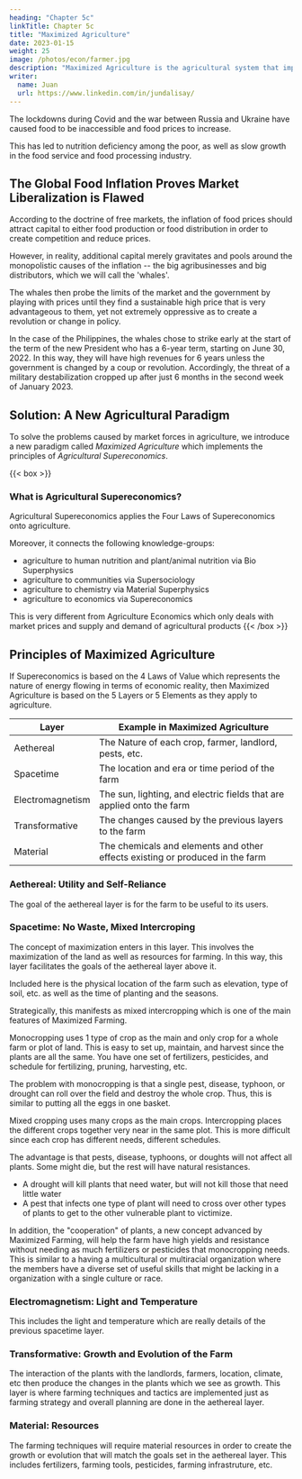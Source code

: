 ```yaml
---
heading: "Chapter 5c"
linkTitle: Chapter 5c
title: "Maximized Agriculture"
date: 2023-01-15
weight: 25
image: /photos/econ/farmer.jpg
description: "Maximized Agriculture is the agricultural system that implements Agricultural Supereconomics"
writer:
  name: Juan
  url: https://www.linkedin.com/in/jundalisay/
---
```



The lockdowns during Covid and the war between Russia and Ukraine have caused food to be inaccessible and food prices to increase. 

This has led to nutrition deficiency among the poor, as well as slow growth in the food service and food processing industry. 


## The Global Food Inflation Proves Market Liberalization is Flawed

According to the doctrine of free markets, the inflation of food prices should attract capital to either food production or food distribution in order to create competition and reduce prices. 

However, in reality, additional capital merely gravitates and pools around the monopolistic causes of the inflation -- the big agribusinesses and big distributors, which we will call the 'whales'. 

The whales then probe the limits of the market and the government by playing with prices until they find a sustainable high price that is very advantageous to them, yet not extremely oppressive as to create a revolution or change in policy.

In the case of the Philippines, the whales chose to strike early at the start of the term of the new President who has a 6-year term, starting on June 30, 2022. In this way, they will have high revenues for 6 years unless the government is changed by a coup or revolution. Accordingly, the threat of a military destabilization cropped up after just 6 months in the second week of January 2023. 


## Solution: A New Agricultural Paradigm

To solve the problems caused by market forces in agriculture, we introduce a new paradigm called *Maximized Agriculture* which implements the principles of *Agricultural Supereconomics*. 

{{< box >}}
### What is Agricultural Supereconomics?

Agricultural Supereconomics applies the Four Laws of Supereconomics onto agriculture. 

Moreover, it connects the following knowledge-groups:
- agriculture to human nutrition and plant/animal nutrition via Bio Superphysics 
- agriculture to communities via Supersociology
- agriculture to chemistry via Material Superphysics
- agriculture to economics via Supereconomics

This is very different from Agriculture Economics which only deals with market prices and supply and demand of agricultural products
{{< /box >}} 


## Principles of Maximized Agriculture

If Supereconomics is based on the 4 Laws of Value which represents the nature of energy flowing in terms of economic reality, then Maximized Agriculture is based on the 5 Layers or 5 Elements as they apply to agriculture. 

Layer | Example in Maximized Agriculture
--- | ---
Aethereal | The Nature of each crop, farmer, landlord, pests, etc. 
Spacetime | The location and era or time period of the farm
Electromagnetism | The sun, lighting, and electric fields that are applied onto the farm
Transformative | The changes caused by the previous layers to the farm
Material | The chemicals and elements and other effects existing or produced in the farm


### Aethereal: Utility and Self-Reliance

The goal of the aethereal layer is for the farm to be useful to its users. 


### Spacetime: No Waste, Mixed Intercroping

The concept of maximization enters in this layer. This involves the maximization of the land as well as resources for farming. In this way, this layer facilitates the goals of the aethereal layer above it. 

Included here is the physical location of the farm such as elevation, type of soil, etc. as well as the time of planting and the seasons. 

Strategically, this manifests as mixed intercropping which is one of the main features of Maximized Farming.

Monocropping uses 1 type of crop as the main and only crop for a whole farm or plot of land. This is easy to set up, maintain, and harvest since the plants are all the same. You have one set of fertilizers, pesticides, and schedule for fertilizing, pruning, harvesting, etc. 

The problem with monocropping is that a single pest, disease, typhoon, or drought can roll over the field and destroy the whole crop. Thus, this is similar to putting all the eggs in one basket. 

Mixed cropping uses many crops as the main crops. Intercropping places the different crops together very near in the same plot. This is more difficult since each crop has different needs, different schedules. 

The advantage is that pests, disease, typhoons, or doughts will not affect all plants. Some might die, but the rest will have natural resistances. 
- A drought will kill plants that need water, but will not kill those that need little  water
- A pest that infects one type of plant will need to cross over other types of plants to get to the other vulnerable plant to victimize. 

In addition, the "cooperation" of plants, a new concept advanced by Maximized Farming, will help the farm have high yields and resistance without needing as much fertilizers or pesticides that monocropping needs. This is similar to a having a multicultural or multiracial organization where the members have a diverse set of useful skills that might be lacking in a organization with a single culture or race. 



### Electromagnetism: Light and Temperature

This includes the light and temperature which are really details of the previous spacetime layer. 


### Transformative: Growth and Evolution of the Farm

The interaction of the plants with the landlords, farmers, location, climate, etc then produce the changes in the plants which we see as growth. This layer is where farming techniques and tactics are implemented just as farming strategy and overall planning are done in the aethereal layer. 



### Material: Resources

The farming techniques will require material resources in order to create the growth or evolution that will match the goals set in the aethereal  layer.   This includes fertilizers, farming tools, pesticides, farming infrastruture, etc. 







